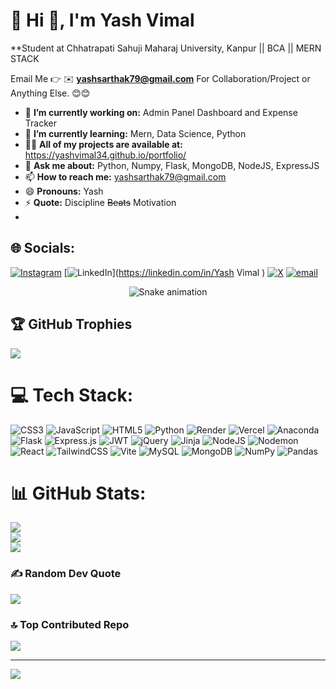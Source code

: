 # 💫 Hi 👋, I'm Yash Vimal
**Student at Chhatrapati Sahuji Maharaj University, Kanpur || BCA || MERN STACK

Email Me 👉 ✉️ **yashsarthak79@gmail.com** For Collaboration/Project or Anything Else. 😊😊

- 🔭 **I’m currently working on:** Admin Panel Dashboard and Expense Tracker
- 🌱 **I’m currently learning:** Mern, Data Science, Python
- 👨‍💻 **All of my projects are available at:** https://yashvimal34.github.io/portfolio/
- 💬 **Ask me about:** Python, Numpy, Flask, MongoDB, NodeJS, ExpressJS
- 📫 **How to reach me:** yashsarthak79@gmail.com
- 😄 **Pronouns:** Yash
- ⚡ **Quote:** Discipline <span style="text-decoration: line-through;">Beats</span> Motivation
- 
## 🌐 Socials:
[![Instagram](https://img.shields.io/badge/Instagram-%23E4405F.svg?logo=Instagram&logoColor=white)](https://instagram.com/a7__yash) [![LinkedIn](https://img.shields.io/badge/LinkedIn-%230077B5.svg?logo=linkedin&logoColor=white)](https://linkedin.com/in/Yash Vimal ) [![X](https://img.shields.io/badge/X-black.svg?logo=X&logoColor=white)](https://x.com/@A7Yash18) [![email](https://img.shields.io/badge/Email-D14836?logo=gmail&logoColor=white)](mailto:yashsarthak79@gmail.com) 

<!-- Snake Game Repo View -->

<div align="center">
  <img src="https://profile-readme-generator.com/assets/snake.svg" alt="Snake animation" />
</div>

## 🏆 GitHub Trophies
![](https://github-profile-trophy.vercel.app/?username=alamimran613&theme=radical&no-frame=false&no-bg=false&margin-w=4)

# 💻 Tech Stack:
![CSS3](https://img.shields.io/badge/css3-%231572B6.svg?style=for-the-badge&logo=css3&logoColor=white) ![JavaScript](https://img.shields.io/badge/javascript-%23323330.svg?style=for-the-badge&logo=javascript&logoColor=%23F7DF1E) ![HTML5](https://img.shields.io/badge/html5-%23E34F26.svg?style=for-the-badge&logo=html5&logoColor=white) ![Python](https://img.shields.io/badge/python-3670A0?style=for-the-badge&logo=python&logoColor=ffdd54) ![Render](https://img.shields.io/badge/Render-%46E3B7.svg?style=for-the-badge&logo=render&logoColor=white) ![Vercel](https://img.shields.io/badge/vercel-%23000000.svg?style=for-the-badge&logo=vercel&logoColor=white) ![Anaconda](https://img.shields.io/badge/Anaconda-%2344A833.svg?style=for-the-badge&logo=anaconda&logoColor=white) ![Flask](https://img.shields.io/badge/flask-%23000.svg?style=for-the-badge&logo=flask&logoColor=white) ![Express.js](https://img.shields.io/badge/express.js-%23404d59.svg?style=for-the-badge&logo=express&logoColor=%2361DAFB) ![JWT](https://img.shields.io/badge/JWT-black?style=for-the-badge&logo=JSON%20web%20tokens) ![jQuery](https://img.shields.io/badge/jquery-%230769AD.svg?style=for-the-badge&logo=jquery&logoColor=white) ![Jinja](https://img.shields.io/badge/jinja-white.svg?style=for-the-badge&logo=jinja&logoColor=black) ![NodeJS](https://img.shields.io/badge/node.js-6DA55F?style=for-the-badge&logo=node.js&logoColor=white) ![Nodemon](https://img.shields.io/badge/NODEMON-%23323330.svg?style=for-the-badge&logo=nodemon&logoColor=%BBDEAD) ![React](https://img.shields.io/badge/react-%2320232a.svg?style=for-the-badge&logo=react&logoColor=%2361DAFB) ![TailwindCSS](https://img.shields.io/badge/tailwindcss-%2338B2AC.svg?style=for-the-badge&logo=tailwind-css&logoColor=white) ![Vite](https://img.shields.io/badge/vite-%23646CFF.svg?style=for-the-badge&logo=vite&logoColor=white) ![MySQL](https://img.shields.io/badge/mysql-4479A1.svg?style=for-the-badge&logo=mysql&logoColor=white) ![MongoDB](https://img.shields.io/badge/MongoDB-%234ea94b.svg?style=for-the-badge&logo=mongodb&logoColor=white) ![NumPy](https://img.shields.io/badge/numpy-%23013243.svg?style=for-the-badge&logo=numpy&logoColor=white) ![Pandas](https://img.shields.io/badge/pandas-%23150458.svg?style=for-the-badge&logo=pandas&logoColor=white)
# 📊 GitHub Stats:
![](https://github-readme-stats.vercel.app/api?username=yashvimal34&theme=dark&hide_border=false&include_all_commits=true&count_private=false)<br/>
![](https://nirzak-streak-stats.vercel.app/?user=yashvimal34&theme=dark&hide_border=false)<br/>
![](https://github-readme-stats.vercel.app/api/top-langs/?username=yashvimal34&theme=dark&hide_border=false&include_all_commits=true&count_private=false&layout=compact)

### ✍️ Random Dev Quote
![](https://quotes-github-readme.vercel.app/api?type=horizontal&theme=radical)

### 🔝 Top Contributed Repo
![](https://github-contributor-stats.vercel.app/api?username=yashvimal34&limit=5&theme=dark&combine_all_yearly_contributions=true)

---
[![](https://visitcount.itsvg.in/api?id=yashvimal34&icon=0&color=0)](https://visitcount.itsvg.in)

<!-- Proudly created with GPRM ( https://gprm.itsvg.in ) -->
